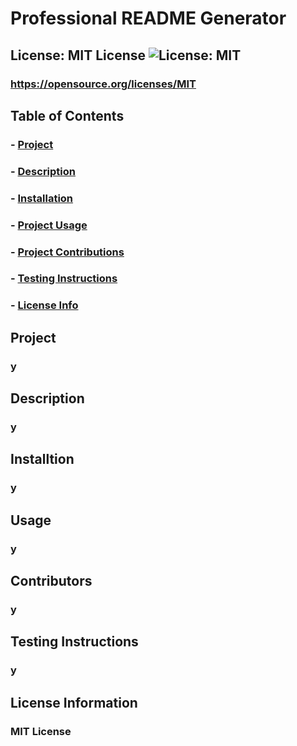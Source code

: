 
  
  # Professional README Generator

  ## License: MIT License ![License: MIT](https://img.shields.io/badge/License-MIT-yellow.svg)
  ### https://opensource.org/licenses/MIT

  ## Table of Contents
  ### - [Project](#Project)
  ### - [Description](#Description)
  ### - [Installation](#Installation)
  ### - [Project Usage](#ProjectUsage)
  ### - [Project Contributions](#ProjectContributions)
  ### - [Testing Instructions](#TestingInstructions)
  ### - [License Info](#License)


  ## Project
  ### y

  ## Description
  ### y

  ## Installtion
  ### y

  ## Usage
  ### y

  ## Contributors
  ### y

  ## Testing Instructions
  ### y

  ## License Information
  ### MIT License

